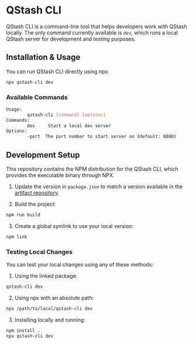 # QStash CLI

QStash CLI is a command-line tool that helps developers work with QStash locally. The only command currently available is `dev`, which runs a local QStash server for development and testing purposes.

## Installation & Usage

You can run QStash CLI directly using npx:

```bash
npx qstash-cli dev
```

### Available Commands

```bash
Usage:
        qstash-cli [command] [options]
Commands:
        dev     Start a local dev server
Options:
        -port  The port number to start server on (default: 8080)
```

## Development Setup

This repository contains the NPM distribution for the QStash CLI, which provides the executable binary through NPX.



1. Update the version in `package.json` to match a version available in the [artifact repository](https://artifact.upstash.com).


2. Build the project:
```bash
npm run build
```

3. Create a global symlink to use your local version:
```bash
npm link
```

### Testing Local Changes

You can test your local changes using any of these methods:

1. Using the linked package:
```bash
qstash-cli dev
```

2. Using npx with an absolute path:
```bash
npx /path/to/local/qstash-cli dev
```

3. Installing locally and running:
```bash
npm install .
npx qstash-cli dev
```
